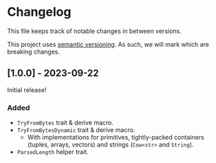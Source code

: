 # Changelog
This file keeps track of notable changes in between versions.

This project uses [semantic versioning](https://semver.org). As such, we will mark which are breaking changes.


## [1.0.0] - 2023-09-22
Initial release!

### Added
- `TryFromBytes` trait & derive macro.
- `TryFromBytesDynamic` trait & derive macro.
    - With implementations for primitives, tightly-packed containers (tuples, arrays, vectors) and strings (`Cow<str>` and `String`).
- `ParsedLength` helper trait.
